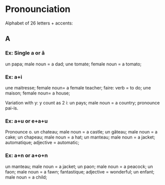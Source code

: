 # Pronounciation

Alphabet of 26 letters + accents:
## A

### Ex: Single a or â
un papa; male noun = a dad;
une tomate; female noun = a tomato;

### Ex: a+i
une maitresse; female noun= a female teacher;
faire: verb = to do;
une maison; female noun= a house;

Variation with y: y count as 2 i:
un pays; male noun = a country;
pronounce pai-is.

### Ex: a+u or e+a+u
Pronounce o.
un chateau; male noun = a castle;
un gâteau; male noun = a cake;
un chapeau; male noun = a hat;
un manteau; male noun = a jacket;
automatique; adjective = automatic;

### Ex: a+n or a+o+n
un manteau; male noun = a jacket;
un paon; male noun = a peacock;
un faon; male noun = a fawn;
fantastique; adjective = wonderful;
un enfant; male noun = a child;
